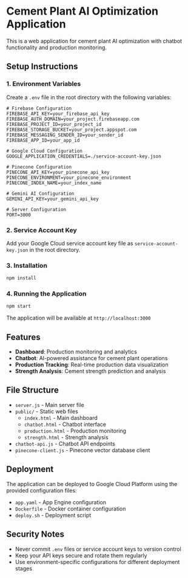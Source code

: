 # Cement Plant AI Optimization Application

This is a web application for cement plant AI optimization with chatbot functionality and production monitoring.

## Setup Instructions

### 1. Environment Variables

Create a `.env` file in the root directory with the following variables:

```env
# Firebase Configuration
FIREBASE_API_KEY=your_firebase_api_key
FIREBASE_AUTH_DOMAIN=your_project.firebaseapp.com
FIREBASE_PROJECT_ID=your_project_id
FIREBASE_STORAGE_BUCKET=your_project.appspot.com
FIREBASE_MESSAGING_SENDER_ID=your_sender_id
FIREBASE_APP_ID=your_app_id

# Google Cloud Configuration
GOOGLE_APPLICATION_CREDENTIALS=./service-account-key.json

# Pinecone Configuration
PINECONE_API_KEY=your_pinecone_api_key
PINECONE_ENVIRONMENT=your_pinecone_environment
PINECONE_INDEX_NAME=your_index_name

# Gemini AI Configuration
GEMINI_API_KEY=your_gemini_api_key

# Server Configuration
PORT=3000
```

### 2. Service Account Key

Add your Google Cloud service account key file as `service-account-key.json` in the root directory.

### 3. Installation

```bash
npm install
```

### 4. Running the Application

```bash
npm start
```

The application will be available at `http://localhost:3000`

## Features

- **Dashboard**: Production monitoring and analytics
- **Chatbot**: AI-powered assistance for cement plant operations
- **Production Tracking**: Real-time production data visualization
- **Strength Analysis**: Cement strength prediction and analysis

## File Structure

- `server.js` - Main server file
- `public/` - Static web files
  - `index.html` - Main dashboard
  - `chatbot.html` - Chatbot interface
  - `production.html` - Production monitoring
  - `strength.html` - Strength analysis
- `chatbot-api.js` - Chatbot API endpoints
- `pinecone-client.js` - Pinecone vector database client

## Deployment

The application can be deployed to Google Cloud Platform using the provided configuration files:

- `app.yaml` - App Engine configuration
- `Dockerfile` - Docker container configuration
- `deploy.sh` - Deployment script

## Security Notes

- Never commit `.env` files or service account keys to version control
- Keep your API keys secure and rotate them regularly
- Use environment-specific configurations for different deployment stages
